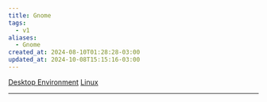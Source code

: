 ```yaml
---
title: Gnome
tags:
  - v1
aliases:
  - Gnome
created_at: 2024-08-10T01:28:28-03:00
updated_at: 2024-10-08T15:15:16-03:00
---
```


[Desktop Environment](../../../../atomos/2024/08/10/DE.md) 
[Linux](../../../../sementes/2024/07/08/Linux.md)


---

